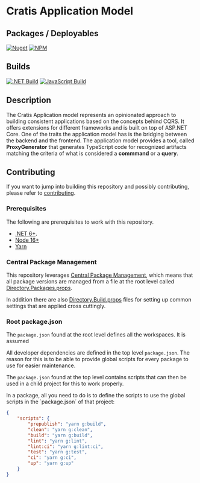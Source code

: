 # Cratis Application Model

## Packages / Deployables

[![Nuget](https://img.shields.io/nuget/v/Cratis.Applications?logo=nuget)](http://nuget.org/packages/cratis.applications)
[![NPM](https://img.shields.io/npm/v/@cratis/applications?label=@cratis/applications&logo=npm)](https://www.npmjs.com/package/@cratis/applications)

## Builds

[![.NET Build](https://github.com/cratis/ApplicationModel/actions/workflows/dotnet-build.yml/badge.svg)](https://github.com/cratis/ApplicationModel/actions/workflows/dotnet-build.yml)
[![JavaScript Build](https://github.com/cratis/ApplicationModel/actions/workflows/javascript-build.yml/badge.svg)](https://github.com/cratis/ApplicationModel/actions/workflows/javascript-build.yml)

## Description

The Cratis Application model represents an opinionated approach to building consistent applications based on the concepts behind CQRS.
It offers extensions for different frameworks and is built on top of ASP.NET Core. One of the traits the application model has is the
bridging between the backend and the frontend. The application model provides a tool, called **ProxyGenerator** that generates TypeScript
code for recognized artifacts matching the criteria of what is considered a **commmand** or a **query**.

## Contributing

If you want to jump into building this repository and possibly contributing, please refer to [contributing](./Documentation/contributing/index.md).

### Prerequisites

The following are prerequisites to work with this repository.

* [.NET 6+](https://dotnet.microsoft.com/en-us/).
* [Node 16+](https://nodejs.org/en)
* [Yarn](https://yarnpkg.com)

### Central Package Management

This repository leverages [Central Package Management](https://learn.microsoft.com/en-us/nuget/consume-packages/Central-Package-Management), which
means that all package versions are managed from a file at the root level called [Directory.Packages.props](./Directory.Packages.props).

In addition there are also [Directory.Build.props](https://learn.microsoft.com/en-us/visualstudio/msbuild/customize-by-directory?view=vs-2022#directorybuildprops-and-directorybuildtargets) files for
setting up common settings that are applied cross cuttingly.

### Root package.json

The `package.json` found at the root level defines all the workspaces. It is assumed

All developer dependencies are defined in the top level `package.json`. The reason for this is to be able to provide global scripts
for every package to use for easier maintenance.

The `package.json` found at the top level contains scripts that can then be used in a child project for this to work properly.

In a package, all you need to do is to define the scripts to use the global scripts in the `package.json´ of that project:

```json
{
    "scripts": {
        "prepublish": "yarn g:build",
        "clean": "yarn g:clean",
        "build": "yarn g:build",
        "lint": "yarn g:lint",
        "lint:ci": "yarn g:lint:ci",
        "test": "yarn g:test",
        "ci": "yarn g:ci",
        "up": "yarn g:up"
    }
}
```
